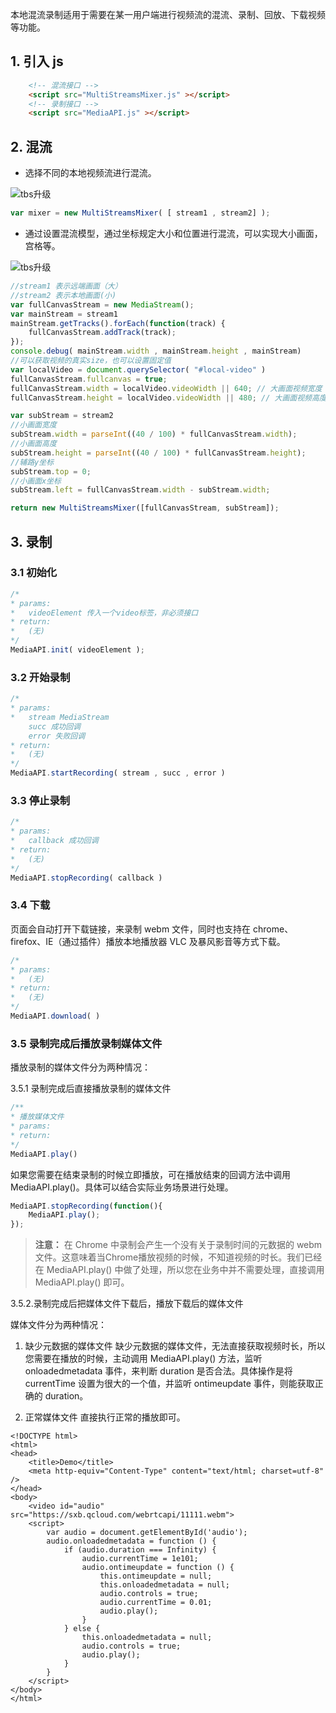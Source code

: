 本地混流录制适用于需要在某一用户端进行视频流的混流、录制、回放、下载视频等功能。

## 1. 引入 js
```html
    <!-- 混流接口 -->
    <script src="MultiStreamsMixer.js" ></script>
    <!-- 录制接口 -->
    <script src="MediaAPI.js" ></script>
```

## 2. 混流


- 选择不同的本地视频流进行混流。

![tbs升级](http://docs-1253488539.picsh.myqcloud.com/plat.png)

```javascript
var mixer = new MultiStreamsMixer( [ stream1 , stream2] );
```
- 通过设置混流模型，通过坐标规定大小和位置进行混流，可以实现大小画面，宫格等。

![tbs升级](http://docs-1253488539.picsh.myqcloud.com/record3.png)

```javascript
//stream1 表示远端画面（大）
//stream2 表示本地画面(小)
var fullCanvasStream = new MediaStream();
var mainStream = stream1
mainStream.getTracks().forEach(function(track) {
    fullCanvasStream.addTrack(track);
});
console.debug( mainStream.width , mainStream.height , mainStream)
//可以获取视频的真实size，也可以设置固定值
var localVideo = document.querySelector( "#local-video" )
fullCanvasStream.fullcanvas = true;
fullCanvasStream.width = localVideo.videoWidth || 640; // 大画面视频宽度
fullCanvasStream.height = localVideo.videoWidth || 480; // 大画面视频高度

var subStream = stream2
//小画面宽度
subStream.width = parseInt((40 / 100) * fullCanvasStream.width);
//小画面高度
subStream.height = parseInt((40 / 100) * fullCanvasStream.height);
//辅路y坐标
subStream.top = 0;
//小画面x坐标
subStream.left = fullCanvasStream.width - subStream.width;

return new MultiStreamsMixer([fullCanvasStream, subStream]);
```
## 3. 录制

### 3.1 初始化
```javascript
/*
* params:
*   videoElement 传入一个video标签，非必须接口
* return:
*   (无)
*/
MediaAPI.init( videoElement );
```

### 3.2 开始录制
```javascript
/*
* params:
*   stream MediaStream
	succ 成功回调
	error 失败回调
* return:
*   (无)
*/
MediaAPI.startRecording( stream , succ , error )
```


### 3.3 停止录制
```javascript
/*
* params:
*   callback 成功回调
* return:
*   (无)
*/
MediaAPI.stopRecording( callback )
```

### 3.4 下载

页面会自动打开下载链接，来录制 webm 文件，同时也支持在 chrome、firefox、IE（通过插件）播放本地播放器 VLC 及暴风影音等方式下载。

```javascript
/*
* params:
*   (无)
* return:
*   (无)
*/
MediaAPI.download( )
```

### 3.5 录制完成后播放录制媒体文件
播放录制的媒体文件分为两种情况：

3.5.1 录制完成后直接播放录制的媒体文件

``` javascript
/**
* 播放媒体文件
* params:
* return:
*/
MediaAPI.play()
```
如果您需要在结束录制的时候立即播放，可在播放结束的回调方法中调用 MediaAPI.play()。具体可以结合实际业务场景进行处理。

```javascript
MediaAPI.stopRecording(function(){
    MediaAPI.play();
});
```

> **注意：**
> 在 Chrome 中录制会产生一个没有关于录制时间的元数据的 webm 文件。这意味着当Chrome播放视频的时候，不知道视频的时长。我们已经在 MediaAPI.play() 中做了处理，所以您在业务中并不需要处理，直接调用 MediaAPI.play() 即可。

3.5.2.录制完成后把媒体文件下载后，播放下载后的媒体文件

媒体文件分为两种情况：

1. 缺少元数据的媒体文件
缺少元数据的媒体文件，无法直接获取视频时长，所以您需要在播放的时候，主动调用 MediaAPI.play() 方法，监听 onloadedmetadata 事件，来判断 duration 是否合法。具体操作是将 currentTime 设置为很大的一个值，并监听 ontimeupdate 事件，则能获取正确的 duration。

2. 正常媒体文件
直接执行正常的播放即可。


```
<!DOCTYPE html>
<html>
<head>
    <title>Demo</title>
    <meta http-equiv="Content-Type" content="text/html; charset=utf-8" />
</head>
<body>
    <video id="audio" src="https://sxb.qcloud.com/webrtcapi/11111.webm">
    <script>
        var audio = document.getElementById('audio');
        audio.onloadedmetadata = function () {
            if (audio.duration === Infinity) {
    	        audio.currentTime = 1e101;
                audio.ontimeupdate = function () {
                    this.ontimeupdate = null;
                    this.onloadedmetadata = null;
                    audio.controls = true;
                    audio.currentTime = 0.01;
                    audio.play();
                }
            } else {
                this.onloadedmetadata = null;
                audio.controls = true;
                audio.play();
            }
        }
    </script>
</body>
</html>
```



